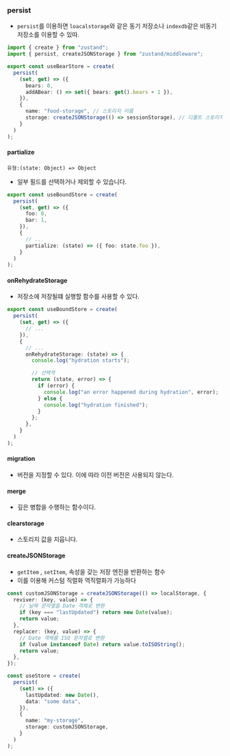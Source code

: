 ### persist

- `persist`를 이용하면 `loacalstorage`와 같은 동기 저장소나 `indexdb`같은 비동기 저장소를 이용할 수 있따.

```ts
import { create } from "zustand";
import { persist, createJSONStorage } from "zustand/middleware";

export const useBearStore = create(
  persist(
    (set, get) => ({
      bears: 0,
      addABear: () => set({ bears: get().bears + 1 }),
    }),
    {
      name: "food-storage", // 스토리지 이름
      storage: createJSONStorage(() => sessionStorage), // 디폴트 스토리지는 로컬스토리지이다.
    }
  )
);
```

#### partialize

```
유형:(state: Object) => Object
```

- 일부 필드를 선택하거나 제외할 수 있습니다.

```ts
export const useBoundStore = create(
  persist(
    (set, get) => ({
      foo: 0,
      bar: 1,
    }),
    {
      // ...
      partialize: (state) => ({ foo: state.foo }),
    }
  )
);
```

#### onRehydrateStorage

- 저장소에 저장될떄 실행할 함수를 사용할 수 있다.

```ts
export const useBoundStore = create(
  persist(
    (set, get) => ({
      // ...
    }),
    {
      // ...
      onRehydrateStorage: (state) => {
        console.log("hydration starts");

        // 선택적
        return (state, error) => {
          if (error) {
            console.log("an error happened during hydration", error);
          } else {
            console.log("hydration finished");
          }
        };
      },
    }
  )
);
```

#### migration

- 버전을 지정할 수 있다. 이에 따라 이전 버전은 사용되지 않는다.

#### merge

- 깊은 병합을 수행하는 함수이다.

#### clearstorage

- 스토리지 값을 지웁니다.

#### createJSONStorage

- `getItem` , `setItem`, 속성을 갖는 저장 엔진을 반환하는 함수
- 이를 이용해 커스텀 직렬화 역직렬화가 가능하다

```ts
const customJSONStorage = createJSONStorage(() => localStorage, {
  reviver: (key, value) => {
    // 날짜 문자열을 Date 객체로 변환
    if (key === "lastUpdated") return new Date(value);
    return value;
  },
  replacer: (key, value) => {
    // Date 객체를 ISO 문자열로 변환
    if (value instanceof Date) return value.toISOString();
    return value;
  },
});

const useStore = create(
  persist(
    (set) => ({
      lastUpdated: new Date(),
      data: "some data",
    }),
    {
      name: "my-storage",
      storage: customJSONStorage,
    }
  )
);
```
